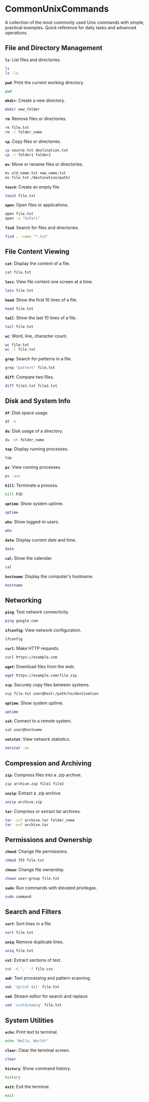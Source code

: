 # CommonUnixCommands
A collection of the most commonly used Unix commands with simple, practical examples. Quick reference for daily tasks and advanced operations.

## **File and Directory Management**
**`ls`**: List files and directories.
   ```bash
   ls
   ls -la
  ```
**`pwd`**: Print the current working directory.
   ```bash
   pwd
  ```
**`mkdir`**: Create a new directory.
   ```bash
   mkdir new_folder
  ```
**`rm`**: Remove files or directories.
   ```bash
   rm file.txt
   rm -r folder_name
  ```
**`cp`**: Copy files or directories.
   ```bash
   cp source.txt destination.txt
   cp -r folder1 folder2
  ```
**`mv`**: Move or rename files or directories.
   ```bash
   mv old_name.txt new_name.txt
   mv file.txt /destination/path/
  ```
**`touch`**: Create an empty file.
   ```bash
   touch file.txt
  ```
**`open`**: Open files or applications.
   ```bash
   open file.txt
   open -a "Safari"
  ```
**`find`**: Search for files and directories.
   ```bash
   find . -name "*.txt"
  ```
## **File Content Viewing**
**`cat`**: Display the content of a file.
   ```bash
   cat file.txt
  ```
**`less`**: View file content one screen at a time.
   ```bash
   less file.txt
  ```
**`head`**: Show the first 10 lines of a file.
   ```bash
   head file.txt
  ```
**`tail`**: Show the last 10 lines of a file.
   ```bash
   tail file.txt
  ```
**`wc`**: Word, line, character count.
   ```bash
   wc file.txt
   wc -l file.txt
  ```
**`grep`**: Search for patterns in a file.
   ```bash
   grep "pattern" file.txt
  ```
**`diff`**: Compare two files.
   ```bash
   diff file1.txt file2.txt
  ```
## **Disk and System Info**
**`df`**: Disk space usage.
   ```bash
   df -h
  ```
**`du`**: Disk usage of a directory.
   ```bash
   du -sh folder_name
  ```
**`top`**: Display running processes.
   ```bash
   top
  ```
**`ps`**: View running processes.
   ```bash
   ps -aux
  ```
**`kill`**: Terminate a process.
   ```bash
   kill PID
  ```
**`uptime`**: Show system uptime.
   ```bash
   uptime
  ```
**`who`**: Show logged-in users.
   ```bash
   who
  ```
**`date`**: Display current date and time.
   ```bash
   date
  ```
**`cal`**: Show the calendar.
   ```bash
   cal
  ```
**`hostname`**: Display the computer's hostname.
   ```bash
   hostname
  ```
## **Networking**
**`ping`**: Test network connectivity.
   ```bash
   ping google.com
  ```
**`ifconfig`**: View network configuration.
   ```bash
   ifconfig
  ```
**`curl`**: Make HTTP requests.
   ```bash
   curl https://example.com
  ```
**`wget`**: Download files from the web.
   ```bash
   wget https://example.com/file.zip
  ```
**`scp`**: Securely copy files between systems.
   ```bash
   scp file.txt user@host:/path/to/destination
  ```
**`uptime`**: Show system uptime.
   ```bash
   uptime
  ```
**`ssh`**: Connect to a remote system.
   ```bash
   ssh user@hostname
  ```
**`netstat`**: View network statistics.
   ```bash
   netstat -an
  ```
## **Compression and Archiving**
**`zip`**: Compress files into a .zip archive.
   ```bash
   zip archive.zip file1 file2
  ```
**`unzip`**: Extract a .zip archive.
   ```bash
   unzip archive.zip
  ```
**`tar`**: Compress or extract tar archives.
   ```bash
   tar -cvf archive.tar folder_name
   tar -xvf archive.tar
  ```
## **Permissions and Ownership**
**`chmod`**: Change file permissions.
   ```bash
   chmod 755 file.txt
  ```
**`chown`**: Change file ownership.
   ```bash
   chown user:group file.txt
  ```
**`sudo`**: Run commands with elevated privilegas.
   ```bash
   sudo command
  ```
## **Search and Filters**
**`sort`**: Sort lines in a file.
   ```bash
   sort file.txt
  ```
**`uniq`**: Remove duplicate lines.
   ```bash
   uniq file.txt
  ```
**`cut`**: Extract sections of text.
   ```bash
   cut -d ',' -f file.csv
  ```
**`awk`**: Text processing and pattern scanning.
   ```bash
   awk '{print $1}' file.txt
  ```
**`sed`**: Stream editor for search and replace.
   ```bash
   sed 's/old/new/g' file.txt
  ```
## **System Utilities**
**`echo`**: Print text to terminal.
   ```bash
   echo "Hello, World!"
  ```
**`clear`**: Clear the terminal screen.
   ```bash
   clear
  ```
**`history`**: Show command history.
   ```bash
   history
  ```
**`exit`**: Exit the terminal.
   ```bash
   exit
  ```
